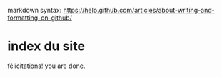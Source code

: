 markdown syntax: https://help.github.com/articles/about-writing-and-formatting-on-github/
# index du site
félicitations! you are done.

